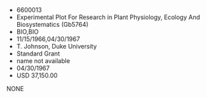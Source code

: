 * 6600013
* Experimental Plot For Research in Plant Physiology, Ecology And Biosystematics (Gb5764)
* BIO,BIO
* 11/15/1966,04/30/1967
* T. Johnson, Duke University
* Standard Grant
*   name not available
* 04/30/1967
* USD 37,150.00

NONE
